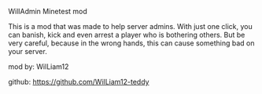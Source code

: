 WillAdmin Minetest mod

This is a mod that was made to help server admins. With just one click, you can banish, kick and even arrest a player who is bothering others.
But be very careful, because in the wrong hands, this can cause something bad on your server.

mod by: WilLiam12

github: https://github.com/WilLiam12-teddy